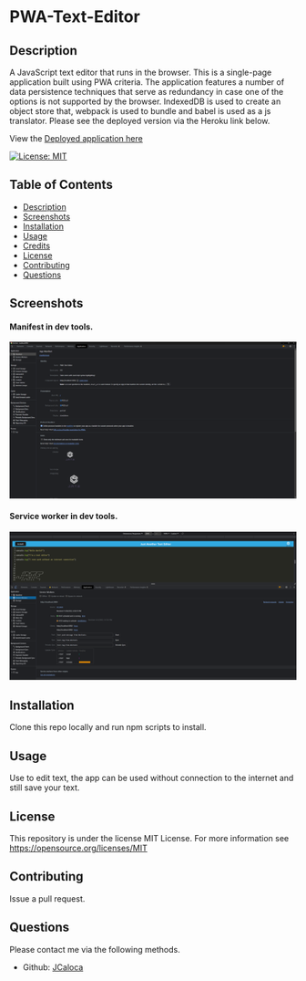 # PWA-Text-Editor

## Description

A JavaScript text editor that runs in the browser. This is a single-page application built using PWA criteria. The application features a number of data persistence techniques that serve as redundancy in case one of the options is not supported by the browser. IndexedDB is used to create an object store that, webpack is used to bundle and babel is used as a js translator. Please see the deployed version via the Heroku link below.

View the [Deployed application here](https://amazing-js-text-editor.herokuapp.com/)

[![License: MIT](https://img.shields.io/badge/License-MIT-yellow.svg)](https://opensource.org/licenses/MIT)

## Table of Contents

- [Description](#description)
- [Screenshots](#screenshots)
- [Installation](#installation)
- [Usage](#usage)
- [Credits](#credits)
- [License](#license)
- [Contributing](#contributing)
- [Questions](#questions)

## Screenshots

#### Manifest in dev tools.

![manifest-screenshot](./assets/manifest-screenshot.png)

#### Service worker in dev tools.

![service-worker-screenshot](./assets/serviceworker-screenshot.png)

## Installation

Clone this repo locally and run npm scripts to install.

## Usage

Use to edit text, the app can be used without connection to the internet and still save your text.

## License

This repository is under the license MIT License.
For more information see https://opensource.org/licenses/MIT

## Contributing

Issue a pull request.

## Questions

Please contact me via the following methods.

- Github: [JCaloca](https://github.com/JCaloca)
